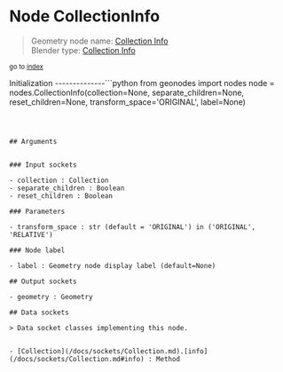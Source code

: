 
# Node CollectionInfo

> Geometry node name: [Collection Info](https://docs.blender.org/manual/en/latest/modeling/geometry_nodes/input/collection_info.html)<br>
  Blender type: [Collection Info](https://docs.blender.org/api/current/bpy.types.GeometryNodeCollectionInfo.html)
  
<sub>go to [index](/docs/index.md)</sub>

Initialization
--------------```python
from geonodes import nodes
node = nodes.CollectionInfo(collection=None, separate_children=None, reset_children=None, transform_space='ORIGINAL', label=None)
```



## Arguments


### Input sockets

- collection : Collection
- separate_children : Boolean
- reset_children : Boolean

### Parameters

- transform_space : str (default = 'ORIGINAL') in ('ORIGINAL', 'RELATIVE')

### Node label

- label : Geometry node display label (default=None)

## Output sockets

- geometry : Geometry

## Data sockets

> Data socket classes implementing this node.
  
  
- [Collection](/docs/sockets/Collection.md).[info](/docs/sockets/Collection.md#info) : Method
  
